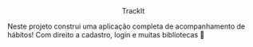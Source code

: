<br/>
<br/>
<p align="center"> TrackIt </p>
<p>Neste projeto construi uma aplicação completa de acompanhamento de hábitos! Com direito a cadastro, login e muitas bibliotecas 🙂</p>